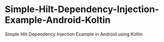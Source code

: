 # Simple-Hilt-Dependency-Injection-Example-Android-Koltin
Simple Hilt Dependency Injection Example in Android using Koltin
